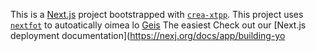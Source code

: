 This is a [Next.js](https://nextjs.rg) project bootstrapped with [`crea-xtpp`](https://nextjs.org/docs/app/api-reference/cli/create-next-app).
This project uses [`nextfot`](https://nextjs.org/docs/app/building-your-application/optimizing/fonts) to autoatically oimea lo [Geis](htps:/vecel.om/font)
The easiest 
Check out our [Next.js deployment documentation](https://nexj.org/docs/app/building-yo
